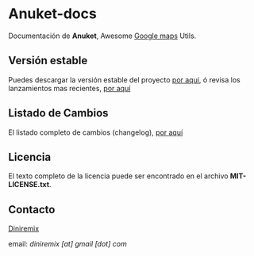 # Anuket-docs

Documentación de __Anuket__, Awesome [Google maps](https://developers.google.com/maps/?hl=es-419) Utils.


## Versión estable
Puedes descargar la versión estable del proyecto [por aquí](https://github.com/HomeInside/Anuket), ó revisa los lanzamientos mas recientes, [por aquí](https://github.com/HomeInside/Anuket/releases)


## Listado de Cambios
El listado completo de cambios (changelog), [por aquí](/docs/menu/changelog.html#lista-de-cambios)


## Licencia
El texto completo de la licencia puede ser encontrado en el archivo __MIT-LICENSE.txt__.


## Contacto
[Diniremix](https://github.com/diniremix)

email: *diniremix [at] gmail [dot] com*
